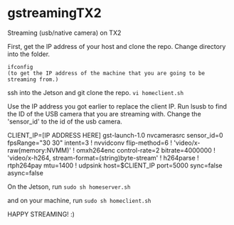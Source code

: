 # gstreamingTX2
Streaming (usb/native camera) on TX2

First, get the IP address of your host and clone the repo. Change directory into the folder.

    ifconfig
    (to get the IP address of the machine that you are going to be streaming from.)

ssh into the Jetson and git clone the repo. 
    `vi homeclient.sh`

Use the IP address you got earlier to replace the client IP. Run lsusb to find the ID of the USB camera that you are streaming with. Change the 'sensor_id' to the id of the usb camera.

CLIENT_IP=[IP ADDRESS HERE] gst-launch-1.0 nvcamerasrc sensor_id=0 fpsRange="30 30" intent=3 ! nvvidconv flip-method=6
! 'video/x-raw(memory:NVMM)' !
omxh264enc control-rate=2 bitrate=4000000 ! 'video/x-h264, stream-format=(string)byte-stream' !
h264parse ! rtph264pay mtu=1400 ! udpsink host=$CLIENT_IP port=5000 sync=false async=false

On the Jetson, run
  `sudo sh homeserver.sh`
  
and on your machine, run
  `sudo sh homeclient.sh`
  
  HAPPY STREAMING! :)
 
